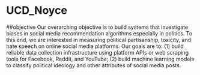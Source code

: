 # UCD_Noyce
##objective
Our overarching objective is to build systems that investigate biases in social media recommendation algorithms especially in politics. To this end, we are interested in measuring political partisanship, toxicity, and hate speech on online social media platforms. Our goals are to: (1) build reliable data collection infrastructure using platform APIs or web scraping tools for Facebook, Reddit, and YouTube; (2) build machine learning models to classify political ideology and other attributes of social media posts. 
